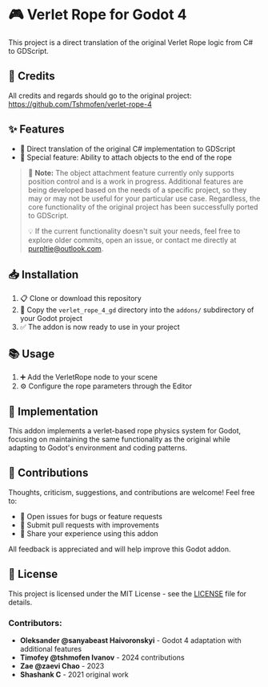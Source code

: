 # 🎮 Verlet Rope for Godot 4

This project is a direct translation of the original Verlet Rope logic from C# to GDScript.

## 👏 Credits

All credits and regards should go to the original project:
https://github.com/Tshmofen/verlet-rope-4

## ✨ Features

- 🧵 Direct translation of the original C# implementation to GDScript
- 🔗 Special feature: Ability to attach objects to the end of the rope

> 🚨 **Note:** The object attachment feature currently only supports position control and is a work in progress. Additional features are being developed based on the needs of a specific project, so they may or may not be useful for your particular use case. Regardless, the core functionality of the original project has been successfully ported to GDScript.
>
> 💡 If the current functionality doesn't suit your needs, feel free to explore older commits, open an issue, or contact me directly at [purpltie@outlook.com](mailto:purpltie@outlook.com).

## 📥 Installation

1. 📋 Clone or download this repository
2. 📁 Copy the `verlet_rope_4_gd` directory into the `addons/` subdirectory of your Godot project
3. ✅ The addon is now ready to use in your project

## 📚 Usage

1. ➕ Add the VerletRope node to your scene
2. ⚙️ Configure the rope parameters through the Editor

## 🔧 Implementation

This addon implements a verlet-based rope physics system for Godot, focusing on maintaining the same functionality as the original while adapting to Godot's environment and coding patterns.

## 🤝 Contributions

Thoughts, criticism, suggestions, and contributions are welcome! Feel free to:

- 🐛 Open issues for bugs or feature requests
- 🔀 Submit pull requests with improvements
- 💬 Share your experience using this addon

All feedback is appreciated and will help improve this Godot addon.

## 📄 License

This project is licensed under the MIT License - see the [LICENSE](./LICENSE) file for details.

### Contributors:
- **Oleksander @sanyabeast Haivoronskyi** - Godot 4 adaptation with additional features
- **Timofey @tshmofen Ivanov** - 2024 contributions
- **Zae @zaevi Chao** - 2023
- **Shashank C** - 2021 original work
